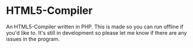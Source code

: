 # HTML5-Compiler
An HTML5-Compiler written in PHP. This is made so you can run offline if you'd like to. It's still in development so please let me know if there are any issues in the program.
